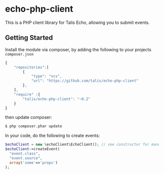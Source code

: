 echo-php-client
===============

This is a PHP client library for Talis Echo, allowing you to submit events.

## Getting Started

Install the module via composer, by adding the following to your projects ``composer.json``

```javascript
{
    "repositories":[
        {
            "type": "vcs",
            "url": "https://github.com/talis/echo-php-client"
        },
    ],
    "require" :{
        "talis/echo-php-client": "~0.2"
    }
}
```
then update composer:

```bash
$ php composer.phar update
```

In your code, do the following to create events:

```php
$echoClient = new \echoClient\EchoClient(); // see constructor for mandatory constants
$echoClient->createEvent(
  "event.class", 
  "event.source", 
  array('some'=>'props')
);
```
